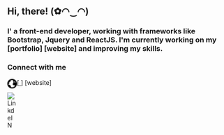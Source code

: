  
## Hi, there! (✿◠‿◠) 


### I' a front-end developer, working with frameworks like Bootstrap, Jquery and ReactJS. I'm currently working on my [portfolio] [website] and improving my skills.

### Connect with me


[<a target="_blank" href="https://dianastanciu.netlify.app">
  <img align="left" alt="dianastanciu.netlify.app" width="22px" src="https://raw.githubusercontent.com/iconic/open-iconic/master/svg/globe.svg" />
</a>] [website]


<a target="_blank" href="https://www.linkedin.com/in/dianastanciudev/">
  <img align="left" alt="LinkdeIN" width="22px" src="https://cdn.jsdelivr.net/npm/simple-icons@v3/icons/linkedin.svg" />
</a>